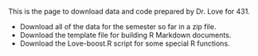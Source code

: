 This is the page to download data and code prepared by Dr. Love for 431.

- Download all of the data for the semester so far in a zip file.
- Download the template file for building R Markdown documents.
- Download the Love-boost.R script for some special R functions.
